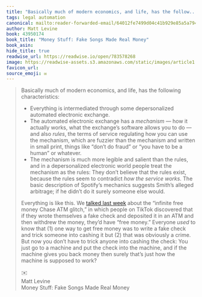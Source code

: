 ```yaml
---
title: "Basically much of modern economics, and life, has the follow..."
tags: legal automation
canonical: mailto:reader-forwarded-email/64012fe7499d04c41b929e85a5a79465
author: Matt Levine
book: 43950174
book_title: "Money Stuff: Fake Songs Made Real Money"
book_asin: 
hide_title: true
readwise_url: https://readwise.io/open/783578268
image: https://readwise-assets.s3.amazonaws.com/static/images/article1.be68295a7e40.png
favicon_url: 
source_emoji: ✉️
---
```


> Basically much of modern economics, and life, has the following characteristics:
> 
> - Everything is intermediated through some depersonalized automated electronic exchange.
> - The automated electronic exchange has a *mechanism —* how it actually works, what the exchange’s software allows you to do — and also *rules*, the terms of service regulating how you can use the mechanism, which are fuzzier than the mechanism and written in small print, things like “don’t do fraud” or “you have to be a human” or whatever.
> - The mechanism is much more legible and salient than the rules, and in a depersonalized electronic world people treat the mechanism as the rules: They don’t believe that the rules exist, because the rules seem to contradict *how the service works*. The basic description of Spotify’s mechanics suggests Smith’s alleged arbitrage; if he didn’t do it surely someone else would.
> 
> Everything is like this. We [talked last week](https://links.message.bloomberg.com/a/click?_t=f574328d4d0c4c359b90d8e49b10e21d&_m=5f3224b6834f49a6ae7ff228c3ac6926&_e=4eVe4boZZZCDRwgzMs8_kwncJQUMqZFhSXDXtZWvOieEGJpSnRe9YJ_63itEBWhjEiggvF5I1SGZfYTf2GSzuYoa2KL2NCMfrkJqrNqqH41SFYbmls06QzMzONsAJY0FfP_M-L572DlLbMJ0Tjyp3C_eaG1UyuJpbNzPaYKCRq-iNhxCqrY01kSNhrBpovQrGU0Drqh3tLSGZTA4DJlj-KpAaHVRb-pJ0aujGRK2FVvxd5dlRv1-ByRlMg90S9_jizt0VxgPWYGmc_J_woeo-UVoeX00_oZUT9xPnArf5R6SWZv1T9VxqOXbgOFkkCR7V1hW-c7D7sOjHaXTjedv1Bl_ze6Hmj3wgoKjUBNMm0GiohIzrne3tt_ccmMfemG0o3FVeeAg1XMj3bBSOAqDgNaQgWJhXNDLXHjf8i7ZnGdUJJnET61tHkuzDRdx3Df7) about the “infinite free money Chase ATM glitch,” in which people on TikTok discovered that if they wrote themselves a fake check and deposited it in an ATM and then withdrew the money, they’d have “free money.” Everyone *used* to know that (1) one way to get free money was to write a fake check and trick someone into cashing it but (2) that was obviously a crime. But now you don’t have to trick anyone into cashing the check: You just go to a machine and put the check into the machine, and if the machine gives you back money then surely that’s just how the machine is supposed to work?
> <div class="quoteback-footer"><div class="quoteback-avatar"><span class="mini-emoji"> ✉️</span></div><div class="quoteback-metadata"><div class="metadata-inner"><span style="display:none">FROM:</span><div aria-label="Matt Levine" class="quoteback-author"> Matt Levine</div><div aria-label="Money Stuff: Fake Songs Made Real Money" class="quoteback-title"> Money Stuff: Fake Songs Made Real Money</div></div></div></div>